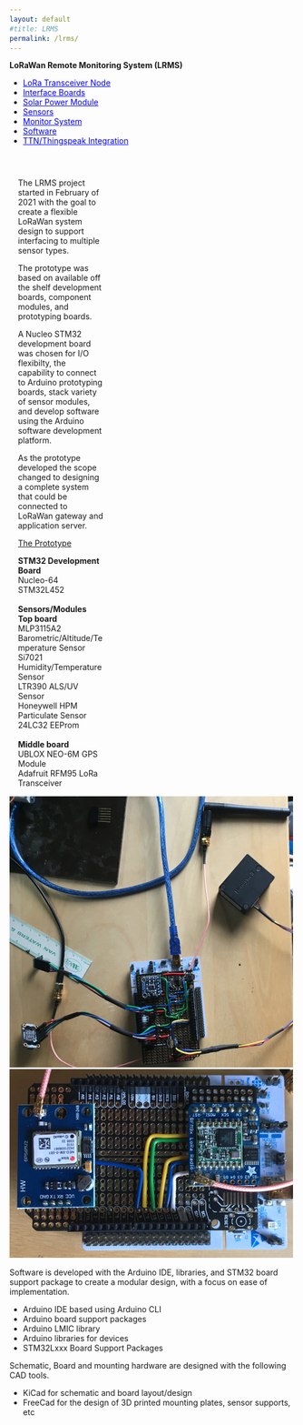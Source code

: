 ```yaml
---
layout: default
#title: LRMS
permalink: /lrms/
---
```


<style>
.xcvrcolumn {
  float: left;
  width: 30.00%;
  padding: 15px;
}

.row:after {
  content: "";
  display: table;
  clear: both;
}

</style>

  <div class="row">
  <section>
  <nav>
  <b>LoRaWan Remote Monitoring System (LRMS) </b>
  <ul>
  <li> <a style="color:blue;" href="/xcvr" {% if page.title == "LoRa Xcvr" %}class="active-page"{% endif %}>LoRa Transceiver Node</a></li>
  <li> <a style="color:blue;" href="/sensio" {% if page.title == "Sensor I/O" %}class="active-page"{% endif %}>Interface Boards</a></li>
  <li> <a style="color:blue;" href="/solcon" {% if page.title == "Solar Charger" %}class="active-page"{% endif %}>Solar Power Module</a> </li>
  <li> <a style="color:blue;" href="/sensors" {% if page.title == "Sensor" %}class="active-page"{% endif %}>Sensors</a> </li>
  <li> <a style="color:blue;" href="/enclosure" {% if page.title == "Monitor Enclosure" %}class="active-page"{% endif %}>Monitor System</a> </li>
  <li> <a style="color:blue;" href="/software" {% if page.title == "Software" %}class="active-page"{% endif %}>Software</a></li>
  <li> <a style="color:blue;" href="/integrate" {% if page.title == "Integrate" %}class="active-page"{% endif %}> TTN/Thingspeak Integration</a></li>
  </ul>
  </nav>
  </section>
  </div>

  <div class="row">
  <p>  </p> 
  </div>

  <div class="row">

  <div class="xcvrcolumn">
  <section>
  <div class="indent2em">
  <p>
  The LRMS project started in February of 2021 with the goal to create a flexible LoRaWan system design to support interfacing
  to multiple sensor types. 

  The prototype was based on available off the shelf development boards, component modules, and prototyping boards.   

  A Nucleo STM32 development board was chosen for I/O flexibilty, the capability to connect to Arduino prototyping boards, 
  stack variety of sensor modules, and develop software using the Arduino software development platform.

  As the prototype developed the scope changed to designing a complete system that could be connected
  to LoRaWan gateway and application server. 

  </p>
  </div>
  </section>

  <div class="row">
  <section>
  <div>
  <p><u>The Prototype</u></p>
  </div>
  </section>
  </div>

  <section>
  <div>
  <div><b>STM32 Development Board</b></div>
  <div class="indent2em">Nucleo-64 STM32L452</div>
  <br>
  </div>
  </section>
  <section>
  <div>
  <div><b>Sensors/Modules</b></div>
  <div class="indent2em"><b>Top board</b></div>
  <div class="indent2em"> MLP3115A2 Barometric/Altitude/Temperature Sensor</div>
  <div class="indent2em"> Si7021 Humidity/Temperature Sensor</div>
  <div class="indent2em"> LTR390 ALS/UV Sensor</div>
  <div class="indent2em"> Honeywell HPM Particulate Sensor</div>
  <div class="indent2em"> 24LC32 EEProm</div>
  <br>
  <div class="indent2em"><b>Middle board</b></div>
  <div class="indent2em"> UBLOX NEO-6M GPS Module</div>
  <div class="indent2em"> Adafruit RFM95 LoRa Transceiver</div>
  </div>
  </section>

  </div>
  <img src="/assets/images/ProtoType_Sensors_500x477.JPG"  style="width:auto;height:auto;">
  <img src="/assets/images/ProtoType_GPS_500x332.JPG"  style="width:auto;height:auto;">
</div>

<div class="indent2em">
   <p>
   Software is developed with the Arduino IDE, libraries, and STM32 board support package to create a modular design, with a focus on ease of implementation.
   <ul>
   <li>Arduino IDE based using Arduino CLI </li>
   <li>Arduino board support packages </li>
   <li>Arduino LMIC library </li>
   <li>Arduino libraries for devices </li>
   <li>STM32Lxxx Board Support Packages </li>
   </ul>
   </p>
</div>


<div class="indent2em">
   <p>
   Schematic, Board and mounting hardware are designed with the following CAD tools.
   <ul>
   <li>KiCad for schematic and board layout/design </li>
   <li>FreeCad for the design of 3D printed mounting plates, sensor supports, etc </li>
   </ul>
   </p>
</div>


